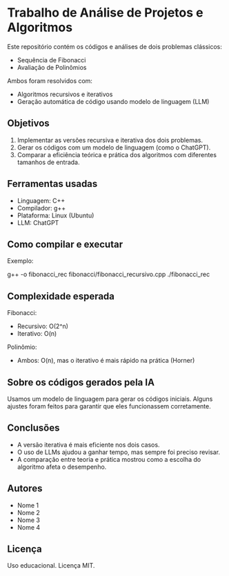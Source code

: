# Trabalho de Análise de Projetos e Algoritmos

Este repositório contém os códigos e análises de dois problemas clássicos:
- Sequência de Fibonacci
- Avaliação de Polinômios

Ambos foram resolvidos com:
- Algoritmos recursivos e iterativos
- Geração automática de código usando modelo de linguagem (LLM)

## Objetivos

1. Implementar as versões recursiva e iterativa dos dois problemas.
2. Gerar os códigos com um modelo de linguagem (como o ChatGPT).
3. Comparar a eficiência teórica e prática dos algoritmos com diferentes tamanhos de entrada.

## Ferramentas usadas

- Linguagem: C++
- Compilador: g++
- Plataforma: Linux (Ubuntu)
- LLM: ChatGPT

## Como compilar e executar

Exemplo:

g++ -o fibonacci_rec fibonacci/fibonacci_recursivo.cpp
./fibonacci_rec

## Complexidade esperada

Fibonacci:
- Recursivo: O(2^n)
- Iterativo: O(n)

Polinômio:
- Ambos: O(n), mas o iterativo é mais rápido na prática (Horner)

## Sobre os códigos gerados pela IA

Usamos um modelo de linguagem para gerar os códigos iniciais.
Alguns ajustes foram feitos para garantir que eles funcionassem corretamente.

## Conclusões

- A versão iterativa é mais eficiente nos dois casos.
- O uso de LLMs ajudou a ganhar tempo, mas sempre foi preciso revisar.
- A comparação entre teoria e prática mostrou como a escolha do algoritmo afeta o desempenho.

## Autores

- Nome 1
- Nome 2
- Nome 3
- Nome 4

## Licença

Uso educacional. Licença MIT.
